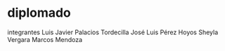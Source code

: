 # diplomado
integrantes
Luis Javier Palacios Tordecilla 
José Luis Pérez Hoyos
Sheyla Vergara
Marcos Mendoza
